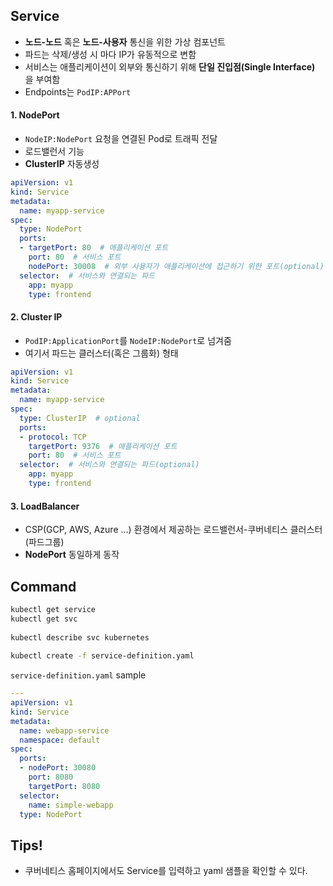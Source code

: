 ## Service
* **노드-노드** 혹은 **노드-사용자** 통신을 위한 가상 컴포넌트
* 파드는 삭제/생성 시 마다 IP가 유동적으로 변함
* 서비스는 애플리케이션이 외부와 통신하기 위해 **단일 진입점(Single Interface)** 을 부여함
* Endpoints는 `PodIP:APPort`
 
 
#### 1. NodePort
* `NodeIP:NodePort` 요청을 연결된 Pod로 트래픽 전달
* 로드밸런서 기능
* **ClusterIP** 자동생성
```yaml
apiVersion: v1
kind: Service
metadata:
  name: myapp-service
spec:
  type: NodePort
  ports:
  - targetPort: 80  # 애플리케이션 포트
    port: 80  # 서비스 포트
    nodePort: 30008  # 외부 사용자가 애플리케이션에 접근하기 위한 포트(optional)
  selector:  # 서비스와 연결되는 파드
    app: myapp
    type: frontend
```
 
#### 2. Cluster IP
* `PodIP:ApplicationPort`를 `NodeIP:NodePort`로 넘겨줌
* 여기서 파드는 클러스터(혹은 그룹화) 형태
```yaml
apiVersion: v1
kind: Service
metadata:
  name: myapp-service
spec:
  type: ClusterIP  # optional
  ports:
  - protocol: TCP
    targetPort: 9376  # 애플리케이션 포트
    port: 80  # 서비스 포트
  selector:  # 서비스와 연결되는 파드(optional)
    app: myapp
    type: frontend
```
 
#### 3. LoadBalancer
* CSP(GCP, AWS, Azure ...) 환경에서 제공하는 로드밸런서-쿠버네티스 클러스터(파드그룹)
* **NodePort** 동일하게 동작
 
 
## Command
```bash
kubectl get service
kubectl get svc
 
kubectl describe svc kubernetes
 
kubectl create -f service-definition.yaml
```
`service-definition.yaml` sample
```yaml
---
apiVersion: v1
kind: Service
metadata:
  name: webapp-service 
  namespace: default
spec:
  ports:
  - nodePort: 30080
    port: 8080
    targetPort: 8080
  selector:
    name: simple-webapp
  type: NodePort
 ```
 
## Tips!
* 쿠버네티스 홈페이지에서도 Service를 입력하고 yaml 샘플을 확인할 수 있다.
 
